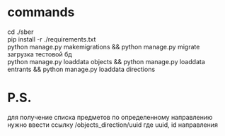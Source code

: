 # commands
cd ./sber \
pip install -r ./requirements.txt \
python manage.py makemigrations && python manage.py migrate \
загрузка тестовой бд \
python manage.py loaddata objects &&
python manage.py loaddata entrants &&
python manage.py loaddata directions

# P.S.
для получение списка предметов по определенному направлению
нужно ввести ссылку /objects_direction/uuid
где uuid, id направления